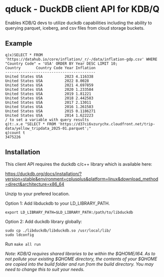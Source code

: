 # qduck - DuckDB client API for KDB/Q

Enables KDB/Q devs to utilize duckdb capabilities including the ability to querying parquet, iceberg, and csv files from cloud storage buckets.

## Example

```
q)x)SELECT * FROM 'https://datahub.io/core/inflation/_r/-/data/inflation-gdp.csv' WHERE "Country Code" = 'USA' ORDER BY Year DESC LIMIT 10;
Country       Country Code Year Inflation
-----------------------------------------
United States USA          2023 4.116338 
United States USA          2022 8.0028   
United States USA          2021 4.697859 
United States USA          2020 1.233584 
United States USA          2019 1.81221  
United States USA          2018 2.442583 
United States USA          2017 2.13011  
United States USA          2016 1.261583 
United States USA          2015 0.1186271
United States USA          2014 1.622223 
/ to set a variable with query results
q)t:.x.e "SELECT * FROM 'https://d37ci6vzurychx.cloudfront.net/trip-data/yellow_tripdata_2025-01.parquet';"
q)count t
3475226
```

## Installation

This client API requires the duckdb c/c++ library which is available here:

https://duckdb.org/docs/installation/?version=stable&environment=cplusplus&platform=linux&download_method=direct&architecture=x86_64

Unzip to your prefered location.

Option 1: Add libduckdb to your LD_LIBRARY_PATH.

```
export LD_LIBRARY_PATH=$LD_LIBRARY_PATH:/path/to/libduckdb
```

Option 2: Add duckdb library globally:

```
sudo cp ./libduckdb/libduckdb.so /usr/local/lib/
sudo ldconfig
```

Run `make all run`

*Note: KDB/Q requires shared libraries to be within the $QHOME/l64. As to not pollute your existing $QHOME directory, the contents of your $QHOME are copied into the build folder and run from the build directory. You may need to change this to suit your needs.*
